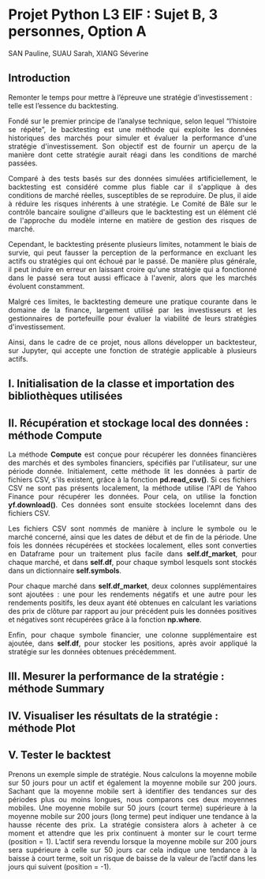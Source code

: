 # Projet Python L3 EIF : Sujet B, 3 personnes, Option A
SAN Pauline, SUAU Sarah, XIANG Séverine
## Introduction 

Remonter le temps pour mettre à l’épreuve une stratégie d’investissement : telle est l’essence du backtesting.
<p align="justify">
Fondé sur le premier principe de l’analyse technique, selon lequel “l’histoire se répète”, le backtesting est une méthode qui exploite les données historiques des marchés pour simuler et évaluer la performance d'une stratégie d'investissement. Son objectif est de fournir un aperçu de la manière dont cette stratégie aurait réagi dans les conditions de marché passées. </p>
<p align="justify">
Comparé à des tests basés sur des données simulées artificiellement, le backtesting est considéré comme plus fiable car il s'applique à des conditions de marché réelles, susceptibles de se reproduire. De plus, il aide à réduire les risques inhérents à une stratégie. Le Comité de Bâle sur le contrôle bancaire souligne d'ailleurs que le backtesting est un élément clé de l'approche du modèle interne en matière de gestion des risques de marché. </p>

<p align="justify">
Cependant, le backtesting présente plusieurs limites, notamment le biais de survie, qui peut fausser la perception de la performance en excluant les actifs ou stratégies qui ont échoué par le passé. De manière plus générale, il peut induire en erreur en laissant croire qu'une stratégie qui a fonctionné dans le passé sera tout aussi efficace à l'avenir, alors que les marchés évoluent constamment. </p>

<p align="justify">
Malgré ces limites, le backtesting demeure une pratique courante dans le domaine de la finance, largement utilisé par les investisseurs et les gestionnaires de portefeuille pour évaluer la viabilité de leurs stratégies d'investissement. 
</p>

<p align="justify">
Ainsi, dans le cadre de ce projet, nous allons développer un backtesteur, sur Jupyter, qui accepte une fonction de stratégie applicable à plusieurs actifs.
</p>

## I. Initialisation de la classe et importation des bibliothèques utilisées




  
## II. Récupération et stockage local des données : méthode **Compute**


<p align="justify">
La méthode <strong>Compute</strong> est conçue pour récupérer les données financières des marchés et des symboles financiers, spécifiés par l'utilisateur, sur une période donnée. Initialement, cette méthode lit les données à partir de fichiers CSV, s'ils existent, grâce à la fonction <strong>pd.read_csv()</strong>. Si ces fichiers CSV ne sont pas présents localement, la méthode utilise l'API de Yahoo Finance pour récupérer les données. Pour cela, on utilise la fonction <strong>yf.download()</strong>. Ces données sont ensuite stockées locelemnt dans des fichiers CSV. </p>

<p align="justify">
Les fichiers CSV sont nommés de manière à inclure le symbole ou le marché concerné, ainsi que les dates de début et de fin de la période.
Une fois les données récupérées et stockées localement, elles sont converties en Dataframe pour un traitement plus facile dans <strong>self.df_market</strong>, pour chaque marché, et dans <strong>self.df</strong>, pour chaque symbol lesquels sont stockés dans un dictionnaire <strong>self.symbols</strong>. </p>

<p align="justify">
Pour chaque marché dans <strong>self.df_market</strong>, deux colonnes supplémentaires sont ajoutées : une pour les rendements négatifs et une autre pour les rendements positifs, les deux ayant été obtenues en calculant les variations des prix de clôture par rapport au jour précédent puis les données positives et négatives sont récupérées grâce à la fonction <strong>np.where</strong>. </p>

<p align="justify">
Enfin, pour chaque symbole financier, une colonne supplémentaire est ajoutée, dans <strong>self.df</strong>, pour stocker les positions, après avoir appliqué la stratégie sur les données obtenues précédemment. </p>

## III. Mesurer la performance de la stratégie : méthode **Summary**

## IV. Visualiser les résultats de la stratégie : méthode **Plot**


## V. Tester le backtest 

<p align="justify">
Prenons un exemple simple de stratégie. Nous calculons la moyenne mobile sur 50 jours pour un actif et également la moyenne mobile sur 200 jours. Sachant que la moyenne mobile sert à identifier des tendances sur des périodes plus ou moins longues, nous comparons ces deux moyennes mobiles. Une moyenne mobile sur 50 jours (court terme) supérieure à la moyenne mobile sur 200 jours (long terme) peut indiquer une tendance à la hausse récente des prix. La stratégie consistera alors à acheter à ce moment et attendre que les prix continuent à monter sur le court terme (position = 1). L’actif sera revendu lorsque la moyenne mobile sur 200 jours sera supérieure à celle sur 50 jours car cela indique une tendance à la baisse à court terme, soit un risque de baisse de la valeur de l’actif dans les jours qui suivent (position = -1). </p>


